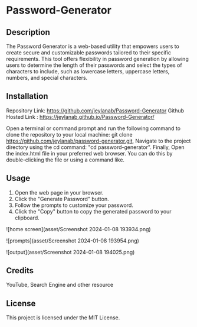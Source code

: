 # Password-Generator

## Description
The Password Generator is a web-based utility that empowers users to create secure and customizable passwords tailored to their specific requirements. This tool offers flexibility in password generation by allowing users to determine the length of their passwords and select the types of characters to include, such as lowercase letters, uppercase letters, numbers, and special characters.

## Installation

Repository Link:         https://github.com/jeylanab/Password-Generator
Github Hosted Link :     https://jeylanab.github.io/Password-Generator/

Open a terminal or command prompt and run the following command to clone the repository to your local machine: git clone https://github.com/jeylanab/password-generator.git,
Navigate to the project directory using the cd command:  "cd password-generator".
Finally, Open the index.html file in your preferred web browser. You can do this by double-clicking the file or using a command like.



## Usage
1) Open the web page in your browser.
2) Click the "Generate Password" button.
3) Follow the prompts to customize your password.
4) Click the "Copy" button to copy the generated password to your clipboard.

![home screen](asset/Screenshot 2024-01-08 193934.png)

![prompts](asset/Screenshot 2024-01-08 193954.png)

![output](asset/Screenshot 2024-01-08 194025.png)


## Credits
YouTube, Search Engine and other resource

## License
This project is licensed under the MIT License.

